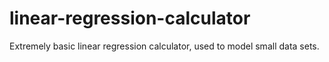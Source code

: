 # linear-regression-calculator
Extremely basic linear regression calculator, used to model small data sets.
